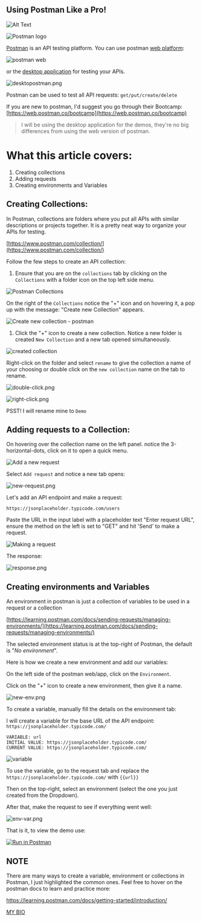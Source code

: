## Using Postman Like a Pro!


![Alt Text](https://cdn.hashnode.com/res/hashnode/image/upload/v1647193211388/2AE6poQJJ.png)


![Postman logo](https://cdn.hashnode.com/res/hashnode/image/upload/v1647193214115/2Q_gALPj0.png)

[Postman](https://www.postman.com/) is an API testing platform. You can use postman [web platform](https://web.postman.co/build):

![postman web](https://cdn.hashnode.com/res/hashnode/image/upload/v1647193215823/vjfgFi7TN.png)

or the [desktop application](https://www.postman.com/downloads/) for testing your APIs.

![desktopostman.png](https://cdn.hashnode.com/res/hashnode/image/upload/v1647193217594/SrqRkpclm.png)

Postman can be used to test all API requests: `get/put/create/delete`

If you are new to postman, I'd suggest you go through their Bootcamp: [https://web.postman.co/bootcamp](https://web.postman.co/bootcamp)

> I will be using the desktop application for the demos, they're no big differences from using the web version of postman.

# What this article covers:

1. Creating collections
2. Adding requests
3. Creating environments and Variables

## Creating Collections:

In Postman, collections are folders where you put all APIs with similar descriptions or projects together. It is a pretty neat way to organize your APIs for testing.

[https://www.postman.com/collection/](https://www.postman.com/collection/)

Follow the few steps to create an API collection:

1. Ensure that you are on the `collections` tab by clicking on the `Collections` with a folder icon on the top left side menu.

![Postman Collections](https://cdn.hashnode.com/res/hashnode/image/upload/v1647193219693/pS8P5_6zP.png)

On the right of the `Collections` notice the "+" icon and on hovering it, a pop up with the message: "Create new Collection" appears.

![Create new collection - postman](https://cdn.hashnode.com/res/hashnode/image/upload/v1647193221091/0ZJkRIxph.png)

1. Click the "+" icon to create a new collection. Notice a new folder is created `New Collection` and a new tab opened simultaneously.

![created collection](https://cdn.hashnode.com/res/hashnode/image/upload/v1647193222661/JUE8kYy1P.png)

Right-click on the folder and select `rename` to give the collection a name of your choosing or double click on the `new collection` name on the tab to rename.

![double-click.png](https://cdn.hashnode.com/res/hashnode/image/upload/v1647193224197/Itp56eTIw.png)

![right-click.png](https://cdn.hashnode.com/res/hashnode/image/upload/v1647193225906/vjAcmyYeH.png)

PSST! I will rename mine to `Demo`

## Adding requests to a Collection:

On hovering over the collection name on the left panel. notice the 3-horizontal-dots, click on it to open a quick menu.

![Add a new request](https://cdn.hashnode.com/res/hashnode/image/upload/v1647193227495/vJqeoJNoa.png)

Select `Add request` and notice a new tab opens:

![new-request.png](https://cdn.hashnode.com/res/hashnode/image/upload/v1647193228894/MV7R77vO5.png)

Let's add an API endpoint and make a request:

```
https://jsonplaceholder.typicode.com/users

```

Paste the URL in the input label with a placeholder text "Enter request URL", ensure the method on the left is set to "GET" and hit 'Send' to make a request.

![Making a request](https://cdn.hashnode.com/res/hashnode/image/upload/v1647193230463/6qUVhLq21a.png)

The response:

![response.png](https://cdn.hashnode.com/res/hashnode/image/upload/v1647193233379/GL4S_Rqra.png)

## Creating environments and Variables

An environment in postman is just a collection of variables to be used in a request or a collection

[https://learning.postman.com/docs/sending-requests/managing-environments/](https://learning.postman.com/docs/sending-requests/managing-environments/)

The selected environment status is at the top-right of Postman, the default is "_No environment_".

Here is how we create a new environment and add our variables:

On the left side of the postman web/app, click on the `Environment`.

Click on the "+" icon to create a new environment, then give it a name.

![new-env.png](https://cdn.hashnode.com/res/hashnode/image/upload/v1647193234973/La6h6r9Q5.png)

To create a variable, manually fill the details on the environment tab:

I will create a variable for the base URL of the API endpoint: `https://jsonplaceholder.typicode.com/`

```
VARIABLE: url
INITIAL VALUE: https://jsonplaceholder.typicode.com/
CURRENT VALUE: https://jsonplaceholder.typicode.com/

```

![variable](https://cdn.hashnode.com/res/hashnode/image/upload/v1647193236887/I7lGHgEcB.png)

To use the variable, go to the request tab and replace the `https://jsonplaceholder.typicode.com/` with `{{url}}`

Then on the top-right, select an environment (select the one you just created from the Dropdown).

After that, make the request to see if everything went well:

![env-var.png](https://cdn.hashnode.com/res/hashnode/image/upload/v1647193238511/IvKtKMYeH.png)

That is it, to view the demo use:

[![Run in Postman](https://cdn.hashnode.com/res/hashnode/image/upload/v1647193240908/5cRdzz_kJ.svg+xml)](https://app.getpostman.com/run-collection/9711024-0af1bf1e-8e28-43f1-9e96-d7aa7c17d895?action=collection%2Ffork&collection-url=entityId%3D9711024-0af1bf1e-8e28-43f1-9e96-d7aa7c17d895%26entityType%3Dcollection%26workspaceId%3D26c4f6b7-8da3-4522-98d6-b7066cd76325#?env%5BDemo%5D=W3sia2V5IjoidXJsIiwidmFsdWUiOiJodHRwczovL2pzb25wbGFjZWhvbGRlci50eXBpY29kZS5jb20vIiwiZW5hYmxlZCI6dHJ1ZX1d)

## NOTE

There are many ways to create a variable, environment or collections in Postman, I just highlighted the common ones. Feel free to hover on the postman docs to learn and practice more:

https://learning.postman.com/docs/getting-started/introduction/

[MY BIO](https://linktr.ee/chrisdev)